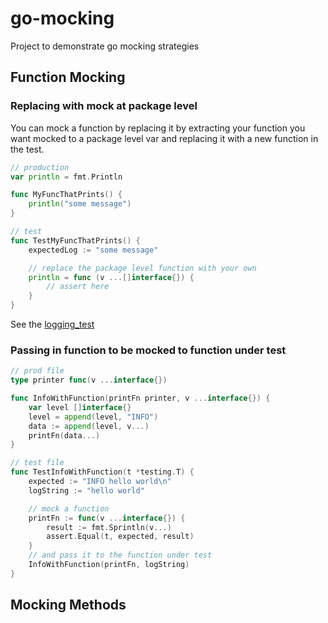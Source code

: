 # go-mocking

Project to demonstrate go mocking strategies

## Function Mocking

### Replacing with mock at package level

You can mock a function by replacing it by extracting your
function you want mocked to a package level var and replacing it
with a new function in the test.

```go
// production
var println = fmt.Println

func MyFuncThatPrints() {
    println("some message")
}
```

```go
// test
func TestMyFuncThatPrints() {
    expectedLog := "some message"

    // replace the package level function with your own
    println = func (v ...[]interface{}) {
        // assert here
    }
}
```

See the [logging_test](function/logging_test.go)

### Passing in function to be mocked to function under test

```go
// prod file
type printer func(v ...interface{})

func InfoWithFunction(printFn printer, v ...interface{}) {
    var level []interface{}
    level = append(level, "INFO")
    data := append(level, v...)
    printFn(data...)
}
```

```go
// test file
func TestInfoWithFunction(t *testing.T) {
    expected := "INFO hello world\n"
    logString := "hello world"

    // mock a function
    printFn := func(v ...interface{}) {
        result := fmt.Sprintln(v...)
        assert.Equal(t, expected, result)
    }
    // and pass it to the function under test
    InfoWithFunction(printFn, logString)
}
```

## Mocking Methods
